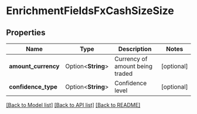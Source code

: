 # EnrichmentFieldsFxCashSizeSize

## Properties

Name | Type | Description | Notes
------------ | ------------- | ------------- | -------------
**amount_currency** | Option<**String**> | Currency of amount being traded | [optional]
**confidence_type** | Option<**String**> | Confidence level | [optional]

[[Back to Model list]](../README.md#documentation-for-models) [[Back to API list]](../README.md#documentation-for-api-endpoints) [[Back to README]](../README.md)


